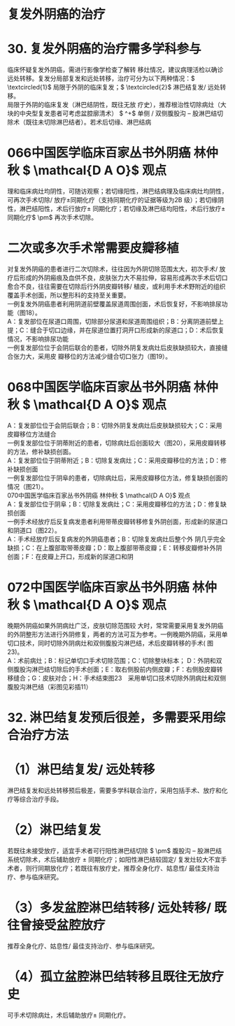 # 复发外阴癌的治疗  
# 30.  复发外阴癌的治疗需多学科参与  
临床怀疑复发外阴癌，需进行影像学检查了解转 移灶情况，建议病理活检以确诊远处转移。复发分局部复发和远处转移，治疗可分为以下两种情况：$ \textcircled{1}$    局限于外阴的临床复发；$ \textcircled{2}$    淋巴结复发/ 远处转移。  
局限于外阴的临床复发（淋巴结阴性，既往无放 疗史），推荐根治性切除病灶（大块的中央型复发患者可考虑盆腔廓清术） $ ^+$  单侧 /  双侧腹股沟 –  股淋巴结切 除术（既往未切除淋巴结者）。若术后切缘、淋巴结病  
# 066中国医学临床百家丛书外阴癌  林仲秋  $ \mathcal{D A O}$    观点  
理和临床病灶均阴性，可随访观察；若切缘阳性，淋巴结病理及临床病灶均阴性，可再次手术切除/ 放疗±同期化疗（支持同期化疗的证据等级为2B 级）；若切缘阴性，淋巴结阳性，术后行放疗± 同期化疗；若切缘及淋巴结均阳性，术后行放疗± 同期化疗$ \pm$  再次手术切除。  
#  二次或多次手术常需要皮瓣移植  
对复发外阴癌的患者进行二次切除术，往往因为外阴切除范围太大，初次手术/ 放疗后形成的外阴瘢痕及血供不良，皮肤张力大不易拉伸，容易形成再次手术后切口愈合不良，往往需要在切除后行外阴皮瓣转移/ 植皮，或利用手术术野附近的组织覆盖手术创面，所以整形科的支持至关重要。  
一例复发外阴癌患者利用阴道前壁覆盖尿道周围创面，术后恢复好，不影响排尿功能（图18）。  
A：复发部位在尿道口周围，切除部分尿道和尿道周围组织；B：分离阴道前壁上提；C：缝合于切口边缘，并在尿道位置打洞开口形成新的尿道口；D：术后恢复情况，不影响排尿功能  
一例复发部位位于会阴后联合的患者，切除外阴复发病灶后皮肤缺损较大，直接缝合张力大，采用皮 瓣移位的方法减少缝合切口张力（图19）。  
# 068中国医学临床百家丛书外阴癌  林仲秋  $ \mathcal{D A O}$    观点  
A：复发部位位于会阴后联合；B：切除外阴复发病灶后皮肤缺损较大；C：采用皮瓣移位方法缝合  
一例复发部位位于阴蒂附近的患者，切除病灶后创面较大（图20），采用皮瓣转移的方法，修补缺损创面。  
A：复发部位位于阴蒂附近；B：切除复发病灶；C：采用皮瓣移位的方法；D：修补缺损创面  
一例复发部位位于阴阜的患者，切除病灶后，采用皮瓣移位方法，修复缺损创面的情况（图21）。  
070中国医学临床百家丛书外阴癌  林仲秋  $ \mathcal{D A O}$    观点  
A：复发部位位于阴阜；B：切除复发病灶；C：采用皮瓣移位的方法；D：修复缺损创面  
一例手术经放疗后反复病发患者利用带蒂皮瓣转移修复外阴创面，形成新的尿道口和阴道口（图22）。  
A：手术经放疗后反复病发的外阴癌患者；B：切除复发病灶后整个外 阴几乎完全缺损；C：在上腹部取带蒂皮瓣；D：取上腹部带蒂皮瓣；E：转移皮瓣修补外阴创面；F：在皮瓣上开口，形成新的尿道口和阴  
# 072中国医学临床百家丛书外阴癌  林仲秋  $ \mathcal{D A O}$    观点  
晚期外阴癌如果外阴病灶广泛，皮肤切除范围较 大时，常常需要采用复发外阴癌的外阴整形方法进行外阴修复，两者的方法可互为参考。一例晚期外阴癌，采用单切口技术，同时切除外阴病灶和双侧腹股沟淋巴结，术后皮瓣转移的手术( 图23)。  
A：术前病灶；B：标记单切口手术切除范围；C：切除整块标本； D：外阴和双侧腹股沟淋巴结切除后的手术创面；E：取右侧股前内侧皮瓣；F：右侧股皮瓣转移缝合；G：皮肤对合；H：手术结束图23　采用单切口技术切除外阴病灶和双侧腹股沟淋巴结（彩图见彩插11）  
# 32. 淋巴结复发预后很差，多需要采用综合治疗方法  
# （1）淋巴结复发/ 远处转移  
淋巴结复发和远处转移预后极差，需要多学科联合治疗，采用包括手术、放疗和化疗等综合治疗手段。  
# （2）淋巴结复发  
若既往未接受放疗，适宜手术者可行阳性淋巴结切除 $ \pm$   腹股沟 –  股淋巴结系统切除术，术后辅助放疗 ± 同期化疗；如阳性淋巴结较固定/ 复发灶较大不宜手术者，则行同期放化疗；若既往有放疗史，推荐全身化疗、姑息性/ 最佳支持治疗、参与临床研究。  
# （3）多发盆腔淋巴结转移/ 远处转移/ 既往曾接受盆腔放疗  
推荐全身化疗、姑息性/ 最佳支持治疗、参与临床研究。  
# （4）孤立盆腔淋巴结转移且既往无放疗史  
可手术切除病灶，术后辅助放疗± 同期化疗。  